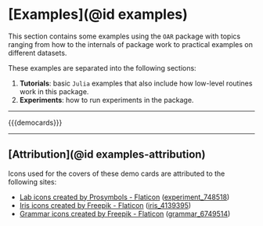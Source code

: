 # [Examples](@id examples)

This section contains some examples using the `OAR` package with topics ranging from how to the internals of package work to practical examples on different datasets.

These examples are separated into the following sections:

1. **Tutorials**: basic `Julia` examples that also include how low-level routines work in this package.
2. **Experiments**: how to run experiments in the package.

---

{{{democards}}}

---

## [Attribution](@id examples-attribution)

Icons used for the covers of these demo cards are attributed to the following sites:

- [Lab icons created by Prosymbols - Flaticon](https://www.flaticon.com/free-icons/lab) ([experiment_748518](https://www.flaticon.com/free-icon/experiment_748518))
- [Iris icons created by Freepik - Flaticon](https://www.flaticon.com/free-icons/iris) ([iris_4139395](https://www.flaticon.com/free-icon/iris_4139395))
- [Grammar icons created by Freepik - Flaticon](https://www.flaticon.com/free-icons/grammar) ([grammar_6749514](https://www.flaticon.com/free-icon/grammar_6749514))
